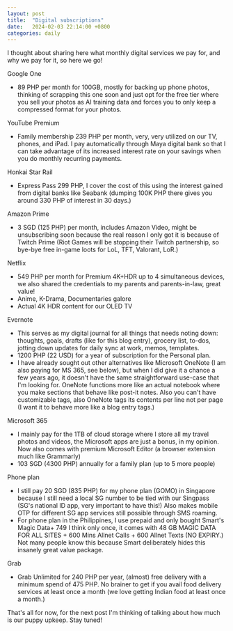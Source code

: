 ```yaml
---
layout: post
title:  "Digital subscriptions"
date:   2024-02-03 22:14:00 +0800
categories: daily
---
```


I thought about sharing here what monthly digital services we pay for, and why we pay for it, so here we go!

Google One
- 89 PHP per month for 100GB, mostly for backing up phone photos, thinking of scrapping this one soon and just opt for the free tier where you sell your photos as AI training data and forces you to only keep a compressed format for your photos.

YouTube Premium
- Family membership 239 PHP per month, very, very utilized on our TV,  phones, and iPad. I pay automatically through Maya digital bank so that I can take advantage of its increased interest rate on your savings when you do monthly recurring payments.

Honkai Star Rail
- Express Pass 299 PHP, I cover the cost of this using the interest gained from digital banks like Seabank (dumping 100K PHP there gives you around 330 PHP of interest in 30 days.)

Amazon Prime
- 3 SGD (125 PHP) per month, includes Amazon Video, might be unsubscribing soon because the real reason I only got it is because of  Twitch Prime (Riot Games will be stopping their Twitch partnership, so bye-bye free in-game loots for LoL, TFT, Valorant, LoR.)

Netflix
- 549 PHP per month for Premium 4K+HDR up to 4 simultaneous devices, we also shared the credentials to my parents and parents-in-law, great value!
- Anime, K-Drama, Documentaries galore
- Actual 4K HDR content for our OLED TV

Evernote
- This serves as my digital journal for all things that needs noting down: thoughts, goals, drafts (like for this blog entry), grocery list, to-dos, jotting down updates for daily sync at work, memos, templates.
- 1200 PHP (22 USD) for a year of subscription for the Personal plan.
- I have already sought out other alternatives like Microsoft OneNote (I am also paying for MS 365, see below), but when I did give it a chance a few years ago, it doesn't have the same straightforward use-case that I'm looking for. OneNote functions more like an actual notebook where you make sections that behave like post-it notes. Also you can't have customizable tags, also OneNote tags its contents per line not per page (I want it to behave more like a blog entry tags.)

Microsoft 365
- I mainly pay for the 1TB of cloud storage where I store all my travel photos and videos, the Microsoft apps are just a bonus, in my opinion. Now also comes with premium Microsoft Editor (a browser extension much like Grammarly)
- 103 SGD (4300 PHP) annually for a family plan (up to 5 more people)

Phone plan
- I still pay 20 SGD (835 PHP) for my phone plan (GOMO) in Singapore because I still need a local SG number to be tied with our Singpass (SG's national ID app, very important to have this!) Also makes mobile OTP for different SG app services still possible through SMS roaming.
- For phone plan in the Philippines, I use prepaid and only bought Smart's Magic Data+ 749 I think only once, it comes with 48 GB MAGIC DATA FOR ALL SITES + 600 Mins Allnet Calls + 600 Allnet Texts (NO EXPIRY.) Not many people know this because Smart deliberately hides this insanely great value package.

Grab
- Grab Unlimited for 240 PHP per year, (almost) free delivery with a minimum spend of 475 PHP. No brainer to get if you avail food delivery services at least once a month (we love getting Indian food at least once a month.)

That's all for now, for the next post I'm thinking of talking about how much is our puppy upkeep. Stay tuned!